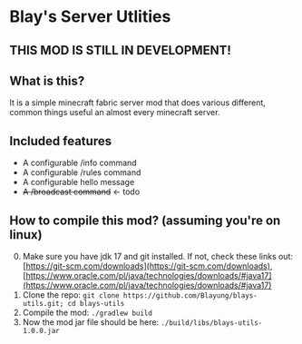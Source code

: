 # Blay's Server Utlities
## THIS MOD IS STILL IN DEVELOPMENT!
## What is this?
It is a simple minecraft fabric server mod that does various different, common things useful an almost every minecraft server.
## Included features
- A configurable /info command
- A configurable /rules command
- A configurable hello message
- ~~A /broadcast command~~ <- todo
## How to compile this mod? (assuming you're on linux)
0. Make sure you have jdk 17 and git installed. If not, check these links out: [https://git-scm.com/downloads](https://git-scm.com/downloads), [https://www.oracle.com/pl/java/technologies/downloads/#java17](https://www.oracle.com/pl/java/technologies/downloads/#java17)
1. Clone the repo: `git clone https://github.com/Blayung/blays-utils.git; cd blays-utils`
2. Compile the mod: `./gradlew build`
3. Now the mod jar file should be here: `./build/libs/blays-utils-1.0.0.jar`
